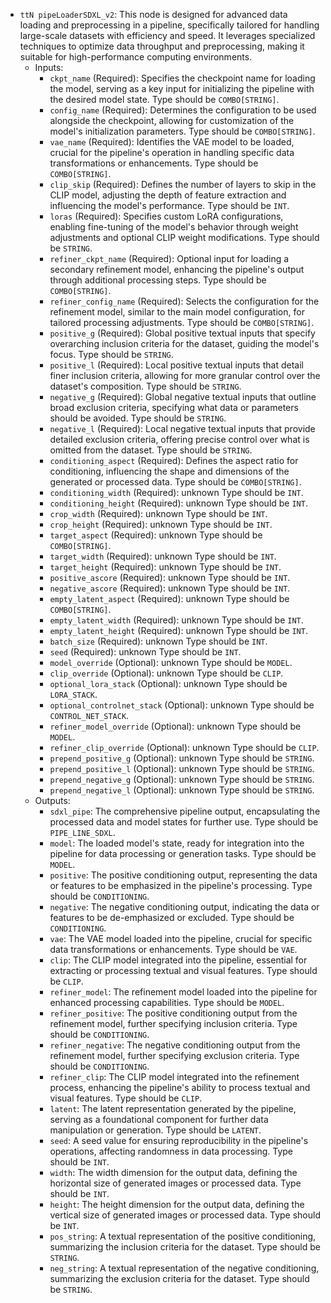 - `ttN pipeLoaderSDXL_v2`: This node is designed for advanced data loading and preprocessing in a pipeline, specifically tailored for handling large-scale datasets with efficiency and speed. It leverages specialized techniques to optimize data throughput and preprocessing, making it suitable for high-performance computing environments.
    - Inputs:
        - `ckpt_name` (Required): Specifies the checkpoint name for loading the model, serving as a key input for initializing the pipeline with the desired model state. Type should be `COMBO[STRING]`.
        - `config_name` (Required): Determines the configuration to be used alongside the checkpoint, allowing for customization of the model's initialization parameters. Type should be `COMBO[STRING]`.
        - `vae_name` (Required): Identifies the VAE model to be loaded, crucial for the pipeline's operation in handling specific data transformations or enhancements. Type should be `COMBO[STRING]`.
        - `clip_skip` (Required): Defines the number of layers to skip in the CLIP model, adjusting the depth of feature extraction and influencing the model's performance. Type should be `INT`.
        - `loras` (Required): Specifies custom LoRA configurations, enabling fine-tuning of the model's behavior through weight adjustments and optional CLIP weight modifications. Type should be `STRING`.
        - `refiner_ckpt_name` (Required): Optional input for loading a secondary refinement model, enhancing the pipeline's output through additional processing steps. Type should be `COMBO[STRING]`.
        - `refiner_config_name` (Required): Selects the configuration for the refinement model, similar to the main model configuration, for tailored processing adjustments. Type should be `COMBO[STRING]`.
        - `positive_g` (Required): Global positive textual inputs that specify overarching inclusion criteria for the dataset, guiding the model's focus. Type should be `STRING`.
        - `positive_l` (Required): Local positive textual inputs that detail finer inclusion criteria, allowing for more granular control over the dataset's composition. Type should be `STRING`.
        - `negative_g` (Required): Global negative textual inputs that outline broad exclusion criteria, specifying what data or parameters should be avoided. Type should be `STRING`.
        - `negative_l` (Required): Local negative textual inputs that provide detailed exclusion criteria, offering precise control over what is omitted from the dataset. Type should be `STRING`.
        - `conditioning_aspect` (Required): Defines the aspect ratio for conditioning, influencing the shape and dimensions of the generated or processed data. Type should be `COMBO[STRING]`.
        - `conditioning_width` (Required): unknown Type should be `INT`.
        - `conditioning_height` (Required): unknown Type should be `INT`.
        - `crop_width` (Required): unknown Type should be `INT`.
        - `crop_height` (Required): unknown Type should be `INT`.
        - `target_aspect` (Required): unknown Type should be `COMBO[STRING]`.
        - `target_width` (Required): unknown Type should be `INT`.
        - `target_height` (Required): unknown Type should be `INT`.
        - `positive_ascore` (Required): unknown Type should be `INT`.
        - `negative_ascore` (Required): unknown Type should be `INT`.
        - `empty_latent_aspect` (Required): unknown Type should be `COMBO[STRING]`.
        - `empty_latent_width` (Required): unknown Type should be `INT`.
        - `empty_latent_height` (Required): unknown Type should be `INT`.
        - `batch_size` (Required): unknown Type should be `INT`.
        - `seed` (Required): unknown Type should be `INT`.
        - `model_override` (Optional): unknown Type should be `MODEL`.
        - `clip_override` (Optional): unknown Type should be `CLIP`.
        - `optional_lora_stack` (Optional): unknown Type should be `LORA_STACK`.
        - `optional_controlnet_stack` (Optional): unknown Type should be `CONTROL_NET_STACK`.
        - `refiner_model_override` (Optional): unknown Type should be `MODEL`.
        - `refiner_clip_override` (Optional): unknown Type should be `CLIP`.
        - `prepend_positive_g` (Optional): unknown Type should be `STRING`.
        - `prepend_positive_l` (Optional): unknown Type should be `STRING`.
        - `prepend_negative_g` (Optional): unknown Type should be `STRING`.
        - `prepend_negative_l` (Optional): unknown Type should be `STRING`.
    - Outputs:
        - `sdxl_pipe`: The comprehensive pipeline output, encapsulating the processed data and model states for further use. Type should be `PIPE_LINE_SDXL`.
        - `model`: The loaded model's state, ready for integration into the pipeline for data processing or generation tasks. Type should be `MODEL`.
        - `positive`: The positive conditioning output, representing the data or features to be emphasized in the pipeline's processing. Type should be `CONDITIONING`.
        - `negative`: The negative conditioning output, indicating the data or features to be de-emphasized or excluded. Type should be `CONDITIONING`.
        - `vae`: The VAE model loaded into the pipeline, crucial for specific data transformations or enhancements. Type should be `VAE`.
        - `clip`: The CLIP model integrated into the pipeline, essential for extracting or processing textual and visual features. Type should be `CLIP`.
        - `refiner_model`: The refinement model loaded into the pipeline for enhanced processing capabilities. Type should be `MODEL`.
        - `refiner_positive`: The positive conditioning output from the refinement model, further specifying inclusion criteria. Type should be `CONDITIONING`.
        - `refiner_negative`: The negative conditioning output from the refinement model, further specifying exclusion criteria. Type should be `CONDITIONING`.
        - `refiner_clip`: The CLIP model integrated into the refinement process, enhancing the pipeline's ability to process textual and visual features. Type should be `CLIP`.
        - `latent`: The latent representation generated by the pipeline, serving as a foundational component for further data manipulation or generation. Type should be `LATENT`.
        - `seed`: A seed value for ensuring reproducibility in the pipeline's operations, affecting randomness in data processing. Type should be `INT`.
        - `width`: The width dimension for the output data, defining the horizontal size of generated images or processed data. Type should be `INT`.
        - `height`: The height dimension for the output data, defining the vertical size of generated images or processed data. Type should be `INT`.
        - `pos_string`: A textual representation of the positive conditioning, summarizing the inclusion criteria for the dataset. Type should be `STRING`.
        - `neg_string`: A textual representation of the negative conditioning, summarizing the exclusion criteria for the dataset. Type should be `STRING`.
